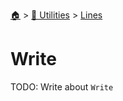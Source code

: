 <!--startTocHeader-->
[🏠](../../README.md) > [🔧 Utilities](../README.md) > [Lines](README.md)
# Write
<!--endTocHeader-->
TODO: Write about `Write`
<!--startTocSubtopic-->

<!--endTocSubtopic-->
